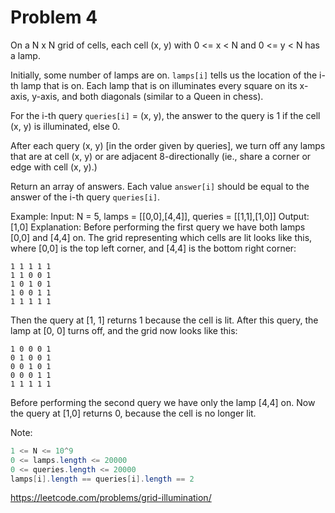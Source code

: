 # Problem 4

On a N x N grid of cells, each cell (x, y) with 0 <= x < N and 0 <= y < N has a lamp.

Initially, some number of lamps are on.  `lamps[i]` tells us the location of the i-th lamp that is on.  Each lamp that is on illuminates every square on its x-axis, y-axis, and both diagonals (similar to a Queen in chess).

For the i-th query `queries[i]` = (x, y), the answer to the query is 1 if the cell (x, y) is illuminated, else 0.

After each query (x, y) \[in the order given by queries], we turn off any lamps that are at cell (x, y) or are adjacent 8-directionally (ie., share a corner or edge with cell (x, y).)

Return an array of answers.  Each value `answer[i]` should be equal to the answer of the i-th query `queries[i]`.

Example:
Input: N = 5, lamps = [[0,0],[4,4]], queries = [[1,1],[1,0]]
Output: [1,0]
Explanation: 
Before performing the first query we have both lamps [0,0] and [4,4] on.
The grid representing which cells are lit looks like this, where [0,0] is the top left corner, and [4,4] is the bottom right corner:

```
1 1 1 1 1
1 1 0 0 1
1 0 1 0 1
1 0 0 1 1
1 1 1 1 1
```

Then the query at [1, 1] returns 1 because the cell is lit.  After this query, the lamp at [0, 0] turns off, and the grid now looks like this:

```
1 0 0 0 1
0 1 0 0 1
0 0 1 0 1
0 0 0 1 1
1 1 1 1 1
```

Before performing the second query we have only the lamp [4,4] on.  Now the query at [1,0] returns 0, because the cell is no longer lit.

Note:

```java
1 <= N <= 10^9
0 <= lamps.length <= 20000
0 <= queries.length <= 20000
lamps[i].length == queries[i].length == 2
```

https://leetcode.com/problems/grid-illumination/